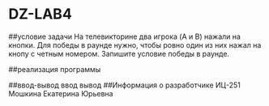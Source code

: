 # DZ-LAB4
##условие задачи
На телевикторине два игрока (A и B) нажали на кнопки. Для победы в раунде нужно, чтобы ровно один из них нажал на кнопу с четным номером. Запишите условие победы в раунде.

##реализация программы

##ввод-вывод
ввод 
вывод
##Информация о разработчике
ИЦ-251 Мошкина Екатерина Юрьевна
